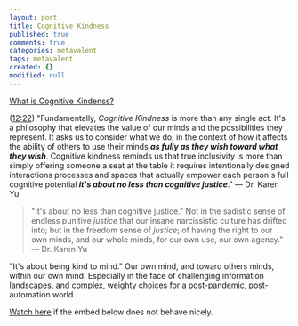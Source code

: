```yaml
---
layout: post
title: Cognitive Kindness
published: true
comments: true
categories: metavalent
tags: metavalent
created: {}
modified: null
---
```


[What is Cognitive Kindenss?](https://www.patreon.com/posts/49843126)

([12:22](https://youtu.be/E4IyZ0df3ks?t=12m22)) "Fundamentally, _Cognitive Kindness_ is more than any single act. It's a philosophy that elevates the value of our minds and the possibilities they represent. It asks us to consider what we do, in the context of how it affects the ability of others to use their minds ***as fully as they wish toward what they wish***. Cognitive kindness reminds us that true inclusivity is more than simply offering someone a seat at the table it requires intentionally designed interactions processes and spaces that actually empower each person's full cognitive potential ***it's about no less than cognitive justice***." &mdash; Dr. Karen Yu

> "It's about no less than cognitive justice.” Not in the sadistic sense of endless punitive *justice* that our insane narcissistic culture has drifted into; but in the freedom sense of *justice*; of having the right to our own minds, and our whole minds, for our own use, our own agency." &mdash; Dr. Karen Yu

"It's about being kind to mind." Our own mind, and toward others minds, within our own mind. Especially in the face of challenging information landscapes, and complex, weighty choices for a post-pandemic, post-automation world.

[Watch here](https://youtu.be/E4IyZ0df3ks) if the embed below does not behave nicely. 

<div class="embed-container"><iframeloading="lazy" width="560" height="315" src="https://www.youtube.com/embed/E4IyZ0df3ks" title="YouTube video player" frameborder="0" allow="accelerometer; autoplay; clipboard-write; encrypted-media; gyroscope; picture-in-picture" allowfullscreen></iframe></div>
